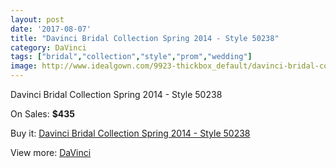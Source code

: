 ```yaml
---
layout: post
date: '2017-08-07'
title: "Davinci Bridal Collection Spring 2014 - Style 50238"
category: DaVinci
tags: ["bridal","collection","style","prom","wedding"]
image: http://www.idealgown.com/9923-thickbox_default/davinci-bridal-collection-spring-2014-style-50238.jpg
---
```

Davinci Bridal Collection Spring 2014 - Style 50238

On Sales: **$435**
<a href="https://www.idealgown.com/en/davinci/4100-davinci-bridal-collection-spring-2014-style-50238.html"><amp-img layout="responsive" width="600" height="600" src="//www.idealgown.com/9923-thickbox_default/davinci-bridal-collection-spring-2014-style-50238.jpg" alt="Davinci Bridal Collection Spring 2014 - Style 50238 0" /></a>
<a href="https://www.idealgown.com/en/davinci/4100-davinci-bridal-collection-spring-2014-style-50238.html"><amp-img layout="responsive" width="600" height="600" src="//www.idealgown.com/9925-thickbox_default/davinci-bridal-collection-spring-2014-style-50238.jpg" alt="Davinci Bridal Collection Spring 2014 - Style 50238 1" /></a>
<a href="https://www.idealgown.com/en/davinci/4100-davinci-bridal-collection-spring-2014-style-50238.html"><amp-img layout="responsive" width="600" height="600" src="//www.idealgown.com/9924-thickbox_default/davinci-bridal-collection-spring-2014-style-50238.jpg" alt="Davinci Bridal Collection Spring 2014 - Style 50238 2" /></a>

Buy it: [Davinci Bridal Collection Spring 2014 - Style 50238](https://www.idealgown.com/en/davinci/4100-davinci-bridal-collection-spring-2014-style-50238.html "Davinci Bridal Collection Spring 2014 - Style 50238")

View more: [DaVinci](https://www.idealgown.com/en/48-davinci "DaVinci")